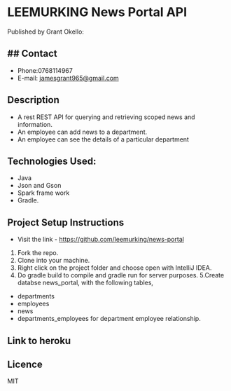 
# LEEMURKING News Portal API

Published by Grant Okello:


## ## Contact
- Phone:0768114967
- E-mail: jamesgrant965@gmail.com



## Description
- A rest REST API for querying and retrieving scoped news and information.
- An employee can add news to a department.
- An employee can see the details of a particular department

## Technologies Used:
- Java
- Json and Gson
- Spark frame work
- Gradle.

## Project Setup Instructions

- Visit the link - https://github.com/leemurking/news-portal

1. Fork the repo.
2. Clone into your machine.
3. Right click on the project folder and choose open with IntelliJ IDEA.
4. Do gradle build to compile and gradle run for server purposes.
5.Create databse news_portal, with the following tables,
- departments
- employees
- news
- departments_employees for department employee relationship.


## Link to heroku


## Licence
 MIT
